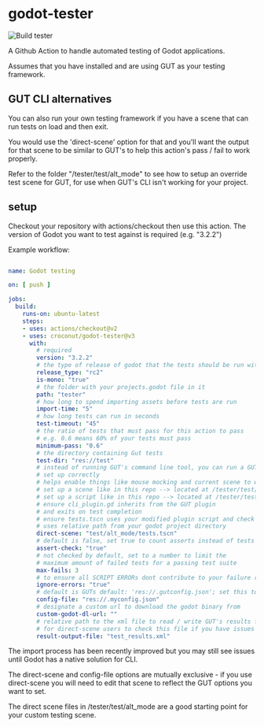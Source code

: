 # godot-tester
![Build tester](https://github.com/croconut/godot-tester/workflows/Build%20tester/badge.svg)

A Github Action to handle automated testing of Godot applications.

Assumes that you have installed and are using GUT as your testing framework.

## GUT CLI alternatives

You can also run your own testing framework if you have a scene that can run tests on load and then exit.

You would use the 'direct-scene' option for that and you'll want the output for that scene to be similar to GUT's to help this action's pass / fail to work properly.

Refer to the folder "/tester/test/alt_mode" to see how to setup an override test scene for GUT, for use when GUT's CLI isn't working for your project.

## setup

Checkout your repository with actions/checkout then use this action.
The version of Godot you want to test against is required (e.g. "3.2.2")

Example workflow:

~~~ yaml

name: Godot testing

on: [ push ]

jobs:
  build:
    runs-on: ubuntu-latest
    steps:
    - uses: actions/checkout@v2
    - uses: croconut/godot-tester@v3
      with:
        # required
        version: "3.2.2"
        # the type of release of godot that the tests should be run with
        release_type: "rc2"
        is-mono: "true"
        # the folder with your projects.godot file in it
        path: "tester"
        # how long to spend importing assets before tests are run
        import-time: "5"
        # how long tests can run in seconds
        test-timeout: "45"
        # the ratio of tests that must pass for this action to pass
        # e.g. 0.6 means 60% of your tests must pass
        minimum-pass: "0.6"
        # the directory containing Gut tests
        test-dir: "res://test"
        # instead of running GUT's command line tool, you can run a GUT test scene if you have one
        # set up correctly
        # helps enable things like mouse mocking and current scene to work without any extra coding steps
        # set up a scene like in this repo --> located at /tester/test/alt_mode/tests.tscn
        # set up a script like in this repo --> located at /tester/test/alt_mode/cli_plugin.gd
        # ensure cli_plugin.gd inherits from the GUT plugin
        # and exits on test completion
        # ensure tests.tscn uses your modified plugin script and check yes for run on load
        # uses relative path from your godot project directory
        direct-scene: "test/alt_mode/tests.tscn" 
        # default is false, set true to count asserts instead of tests
        assert-check: "true" 
        # not checked by default, set to a number to limit the 
        # maximum amount of failed tests for a passing test suite
        max-fails: 3  
        # to ensure all SCRIPT ERRORs dont contribute to your failure rate        
        ignore-errors: "true" 
        # default is GUTs default: 'res://.gutconfig.json'; set this to load a different config file
        config-file: "res://.myconfig.json" 
        # designate a custom url to download the godot binary from
        custom-godot-dl-url: ""
        # relative path to the xml file to read / write GUT's results from, recommended
        # for direct-scene users to check this file if you have issues
        result-output-file: "test_results.xml"

~~~~

The import process has been recently improved but you may still see issues until Godot has a native solution for CLI.

The direct-scene and config-file options are mutually exclusive - if you use direct-scene you will need to edit that scene to reflect the GUT options you want to set.

The direct scene files in /tester/test/alt_mode are a good starting point for your custom testing scene.
